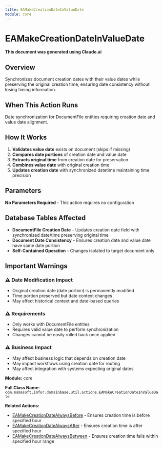 ```yaml
---
title: EAMakeCreationDateInValueDate
module: core
---
```



<div class='entity-flows'>

# EAMakeCreationDateInValueDate

**This document was generated using Claude.ai**

## Overview

Synchronizes document creation dates with their value dates while preserving the original creation time, ensuring date consistency without losing timing information.

## When This Action Runs

Date synchronization for DocumentFile entities requiring creation date and value date alignment.

## How It Works

1. **Validates value date** exists on document (skips if missing)
2. **Compares date portions** of creation date and value date
3. **Extracts original time** from creation date for preservation
4. **Combines value date** with original creation time
5. **Updates creation date** with synchronized datetime maintaining time precision

## Parameters

**No Parameters Required** - This action requires no configuration

## Database Tables Affected

- **DocumentFile Creation Date** - Updates creation date field with synchronized date/time preserving original time
- **Document Date Consistency** - Ensures creation date and value date have same date portion
- **Self-Contained Operation** - Changes isolated to target document only

## Important Warnings

### ⚠️ Date Modification Impact
- Original creation date (date portion) is permanently modified
- Time portion preserved but date context changes
- May affect historical context and date-based queries

### ⚠️ Requirements
- Only works with DocumentFile entities
- Requires valid value date to perform synchronization
- Changes cannot be easily rolled back once applied

### ⚠️ Business Impact
- May affect business logic that depends on creation date
- May impact workflows using creation date for routing
- May affect integration with systems expecting original dates

**Module:** core

**Full Class Name:** `com.namasoft.infor.domainbase.util.actions.EAMakeCreationDateInValueDate`

**Related Actions:**
- [EAMakeCreationDateAlwaysBefore](EAMakeCreationDateAlwaysBefore.md) - Ensures creation time is before specified hour
- [EAMakeCreationDateAlwaysAfter](EAMakeCreationDateAlwaysAfter.md) - Ensures creation time is after specified hour
- [EAMakeCreationDateAlwaysBetween](EAMakeCreationDateAlwaysBetween.md) - Ensures creation time falls within specified hour range


</div>


